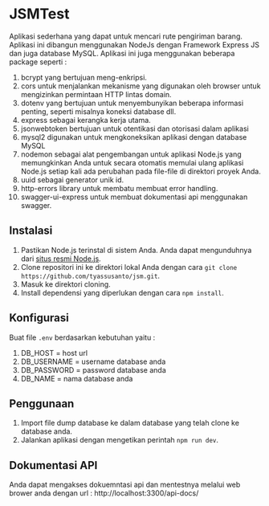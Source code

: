 # JSMTest

Aplikasi sederhana yang dapat untuk mencari rute pengiriman barang. Aplikasi ini dibangun menggunakan NodeJs dengan Framework Express JS dan juga database MySQL. Aplikasi ini juga menggunakan beberapa package seperti : 
1. bcrypt yang bertujuan meng-enkripsi.
2. cors untuk menjalankan mekanisme yang digunakan oleh browser untuk mengizinkan permintaan HTTP lintas domain.
3. dotenv yang bertujuan untuk menyembunyikan beberapa informasi penting, seperti misalnya koneksi database dll.
4. express sebagai kerangka kerja utama.
5. jsonwebtoken bertujuan untuk otentikasi dan otorisasi dalam aplikasi
6. mysql2 digunakan untuk mengkoneksikan aplikasi dengan database MySQL
7. nodemon sebagai alat pengembangan untuk aplikasi Node.js yang memungkinkan Anda untuk secara otomatis memulai ulang aplikasi Node.js setiap kali ada perubahan pada file-file di direktori proyek Anda.
8. uuid sebagai generator unik id.
9. http-errors library untuk membatu membuat error handling.
10. swagger-ui-express untuk membuat dokumentasi api menggunakan swagger.

## Instalasi

1. Pastikan Node.js terinstal di sistem Anda. Anda dapat mengunduhnya dari [situs resmi Node.js](https://nodejs.org).
2. Clone repositori ini ke direktori lokal Anda dengan cara `git clone https://github.com/tyassusanto/jsm.git`.
3. Masuk ke direktori cloning.
4. Install dependensi yang diperlukan dengan cara `npm install`.

## Konfigurasi

Buat file `.env` berdasarkan kebutuhan yaitu : 
1. DB_HOST = host url 
2. DB_USERNAME = username database anda
3. DB_PASSWORD = password database anda
4. DB_NAME = nama database anda

## Penggunaan

1. Import file dump database ke dalam database yang telah clone ke database anda.
2. Jalankan aplikasi dengan mengetikan perintah `npm run dev`.

## Dokumentasi API 
Anda dapat mengakses dokuemntasi api dan mentestnya melalui web brower anda dengan url : http://localhost:3300/api-docs/

